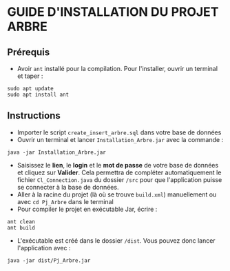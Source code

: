 # GUIDE D'INSTALLATION DU PROJET ARBRE

## Prérequis

* Avoir `ant` installé pour la compilation. Pour l'installer, ouvrir un terminal et taper :

```
sudo apt update
sudo apt install ant
```

## Instructions

* Importer le script `create_insert_arbre.sql` dans votre base de données
* Ouvrir un terminal et lancer `Installation_Arbre.jar` avec la commande :
```
java -jar Installation_Arbre.jar
```
* Saisissez le **lien**, le **login** et le **mot de passe** de votre base de données et cliquez sur **Valider**. Cela permettra de compléter automatiquement le fichier `Cl_Connection.java` du dossier `/src` pour que l'application puisse se connecter à la base de données.
* Aller à la racine du projet (là où se trouve `build.xml`) manuellement ou avec `cd Pj_Arbre` dans le terminal
* Pour compiler le projet en exécutable Jar, écrire :
```
ant clean
ant build
```
* L'exécutable est créé dans le dossier `/dist`. Vous pouvez donc lancer l'application avec :
```
java -jar dist/Pj_Arbre.jar
```